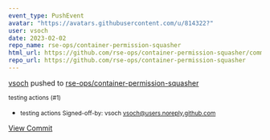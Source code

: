 ```yaml
---
event_type: PushEvent
avatar: "https://avatars.githubusercontent.com/u/814322?"
user: vsoch
date: 2023-02-02
repo_name: rse-ops/container-permission-squasher
html_url: https://github.com/rse-ops/container-permission-squasher/commit/1ddd85878228728a7236ffeb6cd7f2928eef7137
repo_url: https://github.com/rse-ops/container-permission-squasher
---
```


<a href='https://github.com/vsoch' target='_blank'>vsoch</a> pushed to <a href='https://github.com/rse-ops/container-permission-squasher' target='_blank'>rse-ops/container-permission-squasher</a>

<small>testing actions (#1)

* testing actions
Signed-off-by: vsoch <vsoch@users.noreply.github.com></small>

<a href='https://github.com/rse-ops/container-permission-squasher/commit/1ddd85878228728a7236ffeb6cd7f2928eef7137' target='_blank'>View Commit</a>